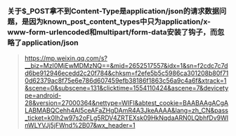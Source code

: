 ### 关于$_POST拿不到Content-Type是application\/json的请求数据问题，是因为known_post_content_types中只为application\/x-www-form-urlencoded和multipart\/form-data安装了钩子，而忽略了application\/json

> https://mp.weixin.qq.com/s?__biz=MzI0MjEwMDMzNQ==&mid=2652517557&idx=1&sn=f2cdc7c7dd6be912946ecedd2c20f784&chksm=f2efe5b5c5986ca301208b80f710d62379ac8f75e6e786d607459efb38186f1863c56a9c4a6f&xtrack=1&scene=0&subscene=131&clicktime=1554110424&ascene=7&devicetype=android-28&version=27000364&nettype=WIFI&abtest_cookie=BAABAAgACgALABMABQCehh4AI5ceAFaZHgDAmR4A3JkeAAAA&lang=zh_CN&pass_ticket=k0lh2w97s2oFLg5RDV4ZRTEXsk09HkNqdaARN0LQbhfDv9WInWLYVJj5jFWnd%2B07&wx_header=1



